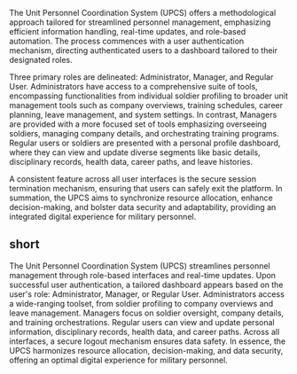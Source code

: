 The Unit Personnel Coordination System (UPCS) offers a methodological approach tailored for streamlined personnel management, emphasizing efficient information handling, real-time updates, and role-based automation. The process commences with a user authentication mechanism, directing authenticated users to a dashboard tailored to their designated roles. 

Three primary roles are delineated: Administrator, Manager, and Regular User. Administrators have access to a comprehensive suite of tools, encompassing functionalities from individual soldier profiling to broader unit management tools such as company overviews, training schedules, career planning, leave management, and system settings. In contrast, Managers are provided with a more focused set of tools emphasizing overseeing soldiers, managing company details, and orchestrating training programs. Regular users or soldiers are presented with a personal profile dashboard, where they can view and update diverse segments like basic details, disciplinary records, health data, career paths, and leave histories.

A consistent feature across all user interfaces is the secure session termination mechanism, ensuring that users can safely exit the platform. In summation, the UPCS aims to synchronize resource allocation, enhance decision-making, and bolster data security and adaptability, providing an integrated digital experience for military personnel.


short
-----

The Unit Personnel Coordination System (UPCS) streamlines personnel management through role-based interfaces and real-time updates. Upon successful user authentication, a tailored dashboard appears based on the user's role: Administrator, Manager, or Regular User. Administrators access a wide-ranging toolset, from soldier profiling to company overviews and leave management. Managers focus on soldier oversight, company details, and training orchestrations. Regular users can view and update personal information, disciplinary records, health data, and career paths. Across all interfaces, a secure logout mechanism ensures data safety. In essence, the UPCS harmonizes resource allocation, decision-making, and data security, offering an optimal digital experience for military personnel.